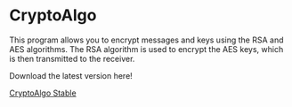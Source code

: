 # CryptoAlgo
This program allows you to encrypt messages and keys using the RSA and AES algorithms. The RSA algorithm is used to encrypt the AES keys, which is then transmitted to the receiver.

Download the latest version here!

[CryptoAlgo Stable](https://doc-9g-1o-drive-data-export.googleusercontent.com/download/2aj9hrnj99evuobli51aeja1f7slcbtm/mpej6c16eos8irhn4a9ho98av0a0dau7/1587631500000/15038332-ebe8-4ac9-8d47-56c4f593b144/106570481722709289199/ADt3v-NwGyDiIqzDOxBfyJ-yLquboMbvoxrIUzK4KKh0cU1bjFf17GQq3_vtsbCZkbQdFRy_l6qJZBDxQxIG-e59i9RKNBYesSPNIF7ZNQ3fWbv7DGwSu70aI0bShGfMXLknGwpeRFiFJcu9Wuc9vLCTP7BaLbv-qfRbPB8U8G6-k4cbmxa3LMP6CzxwYBzTHaXAZ2U6ZhdlmR1q7405zxiSNygVKI3j2ZZANpX8XfUVv-JjKSu-O4REYvq58K9zN_2GwH7wqYRH4iazjMurnX6Mbra2SU1lQvZIJSGdOjU1Lq3KGtyYeVgZABXaT-R9NdThXSR-na0toBo4RN09wKFnhavx-rB5kA==?authuser=0&nonce=umvs83b1k7dme&user=106570481722709289199&hash=81v21dtkidmudq1qhttgqcem1mn9qaun)
